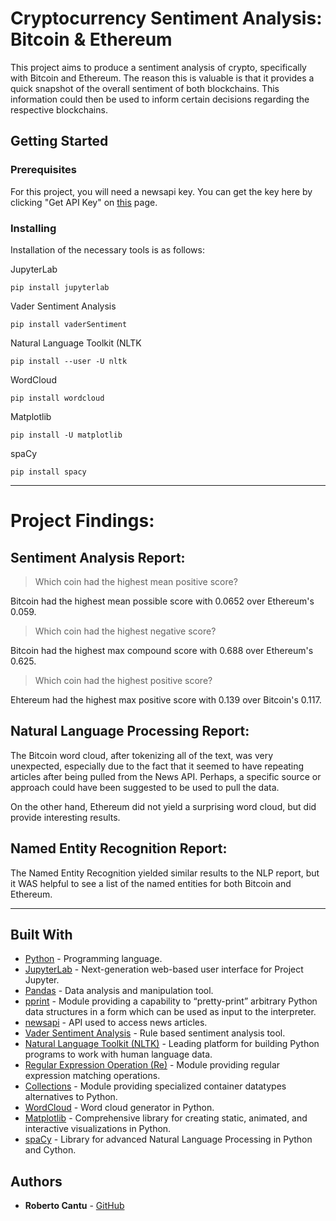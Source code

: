# Cryptocurrency Sentiment Analysis: Bitcoin & Ethereum

This project aims to produce a sentiment analysis of crypto, specifically with Bitcoin and Ethereum. The reason this is valuable is that it provides a quick snapshot of the overall sentiment of both blockchains. This information could then be used to inform certain decisions regarding the respective blockchains.

## Getting Started

### Prerequisites

For this project, you will need a newsapi key. You can get the key here by clicking "Get API Key" on [this](https://newsapi.org/) page.

### Installing

Installation of the necessary tools is as follows:

JupyterLab

```
pip install jupyterlab
```

Vader Sentiment Analysis
```
pip install vaderSentiment
```

Natural Language Toolkit (NLTK

```
pip install --user -U nltk
```
WordCloud

```
pip install wordcloud
```
Matplotlib

```
pip install -U matplotlib
```
spaCy

```
pip install spacy
```
---

# Project Findings:

## Sentiment Analysis Report:

>	Which coin had the highest mean positive score?

Bitcoin  had the highest mean possible score with 0.0652 over Ethereum's 0.059.

>	Which coin had the highest negative score?

Bitcoin had the highest max compound score with 0.688 over Ethereum's 0.625.

>	Which coin had the highest positive score?

Ehtereum had the highest max positive score with 0.139 over Bitcoin's 0.117.

## Natural Language Processing Report:

The Bitcoin word cloud, after tokenizing all of the text, was very unexpected, especially due to the fact that it seemed to have repeating articles after being pulled from the News API. Perhaps, a specific source or approach could have been suggested to be used to pull the data.

On the other hand, Ethereum did not yield a surprising word cloud, but did provide interesting results.


## Named Entity Recognition Report:

The Named Entity Recognition yielded similar results to the NLP report, but it WAS helpful to see a list of the named entities for both Bitcoin and Ethereum.

---

## Built With

* [Python](https://www.python.org/) - Programming language.
* [JupyterLab](https://jupyterlab.readthedocs.io/en/stable/index.html) - Next-generation web-based user interface for Project Jupyter.
* [Pandas](https://pandas.pydata.org/) - Data analysis and manipulation tool.
* [pprint](https://docs.python.org/3/library/pprint.html) - Module providing a capability to “pretty-print” arbitrary Python data structures in a form which can be used as input to the interpreter.
* [newsapi](https://newsapi.org/docs) - API used to access news articles.
* [Vader Sentiment Analysis](https://github.com/cjhutto/vaderSentiment) - Rule based sentiment analysis tool.
* [Natural Language Toolkit (NLTK)](https://www.nltk.org/) - Leading platform for building Python programs to work with human language data.
* [Regular Expression Operation (Re)](https://docs.python.org/3/library/re.html) - Module providing regular expression matching operations.
* [Collections](https://docs.python.org/3/library/collections.html) - Module providing specialized container datatypes alternatives to Python.
* [WordCloud](http://amueller.github.io/word_cloud/index.html) - Word cloud generator in Python.
* [Matplotlib](https://matplotlib.org/index.html) - Comprehensive library for creating static, animated, and interactive visualizations in Python.
* [spaCy](https://github.com/explosion/spaCy) - Library for advanced Natural Language Processing in Python and Cython.

## Authors

* **Roberto Cantu**  - [GitHub](https://github.com/RCantu92)
